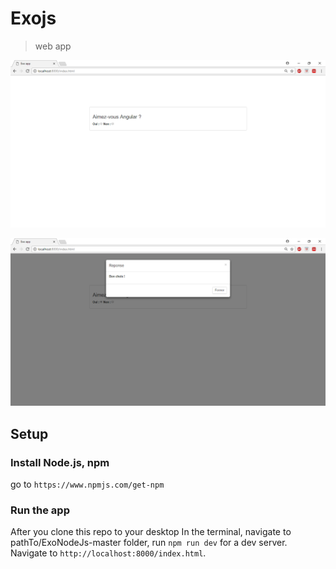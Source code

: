 # Exojs

> web app 


![Exoks Preview](prevQuest.PNG)

![Exoks Preview](prevResp.PNG)


## Setup
### Install Node.js, npm
go to `https://www.npmjs.com/get-npm`
### Run the app
After you clone this repo to your desktop
In the terminal, navigate to pathTo/ExoNodeJs-master folder, run `npm run dev` for a dev server. Navigate to `http://localhost:8000/index.html`.
